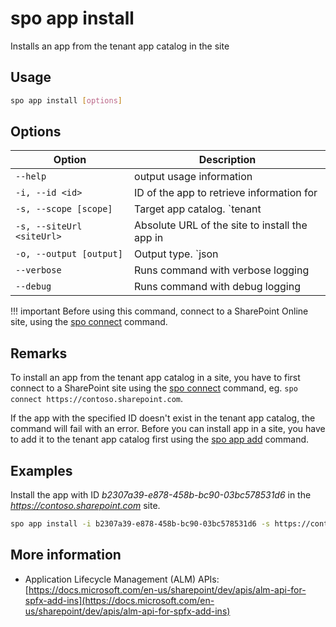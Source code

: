 # spo app install

Installs an app from the tenant app catalog in the site

## Usage

```sh
spo app install [options]
```

## Options

Option|Description
------|-----------
`--help`|output usage information
`-i, --id <id>`|ID of the app to retrieve information for
`-s, --scope [scope]`|Target app catalog. `tenant|sitecollection`. Default `tenant`
`-s, --siteUrl <siteUrl>`|Absolute URL of the site to install the app in
`-o, --output [output]`|Output type. `json|text`. Default `text`
`--verbose`|Runs command with verbose logging
`--debug`|Runs command with debug logging

!!! important
    Before using this command, connect to a SharePoint Online site, using the [spo connect](../connect.md) command.

## Remarks

To install an app from the tenant app catalog in a site, you have to first connect to a SharePoint site using the [spo connect](../connect.md) command, eg. `spo connect https://contoso.sharepoint.com`.

If the app with the specified ID doesn't exist in the tenant app catalog, the command will fail with an error. Before you can install app in a site, you have to add it to the tenant app catalog first using the [spo app add](./app-add.md) command.

## Examples

Install the app with ID _b2307a39-e878-458b-bc90-03bc578531d6_ in the _https://contoso.sharepoint.com_ site.

```sh
spo app install -i b2307a39-e878-458b-bc90-03bc578531d6 -s https://contoso.sharepoint.com
```

## More information

- Application Lifecycle Management (ALM) APIs: [https://docs.microsoft.com/en-us/sharepoint/dev/apis/alm-api-for-spfx-add-ins](https://docs.microsoft.com/en-us/sharepoint/dev/apis/alm-api-for-spfx-add-ins)